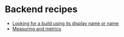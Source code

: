 # Backend recipes

* [Looking for a build using its display name or name](lookup-build-by-name.md)
* [Measuring and metrics](metrics.md)

